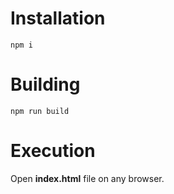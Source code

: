 # Installation
```
npm i
```
# Building
```
npm run build
```
# Execution

Open **index.html** file on any browser.
